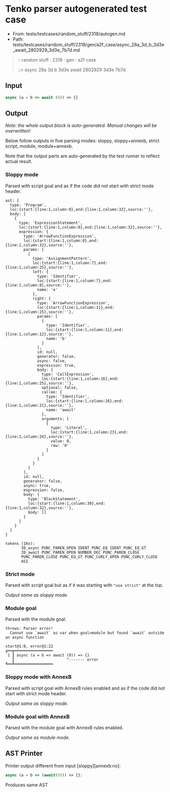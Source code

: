 # Tenko parser autogenerated test case

- From: tests/testcases/random_stuff/2318/autogen.md
- Path: tests/testcases/random_stuff/2318/gen/a2f_case/async_28a_3d_b_3d3e_await_2802929_3d3e_7b7d.md

> :: random stuff : 2318 : gen : a2f case
>
> ::> async 28a 3d b 3d3e await 2802929 3d3e 7b7d

## Input


`````js
async (a = b => await (0)) => {}
`````

## Output

_Note: the whole output block is auto-generated. Manual changes will be overwritten!_

Below follow outputs in five parsing modes: sloppy, sloppy+annexb, strict script, module, module+annexb.

Note that the output parts are auto-generated by the test runner to reflect actual result.

### Sloppy mode

Parsed with script goal and as if the code did not start with strict mode header.

`````
ast: {
  type: 'Program',
  loc:{start:{line:1,column:0},end:{line:1,column:32},source:''},
  body: [
    {
      type: 'ExpressionStatement',
      loc:{start:{line:1,column:0},end:{line:1,column:32},source:''},
      expression: {
        type: 'ArrowFunctionExpression',
        loc:{start:{line:1,column:0},end:{line:1,column:32},source:''},
        params: [
          {
            type: 'AssignmentPattern',
            loc:{start:{line:1,column:7},end:{line:1,column:25},source:''},
            left: {
              type: 'Identifier',
              loc:{start:{line:1,column:7},end:{line:1,column:8},source:''},
              name: 'a'
            },
            right: {
              type: 'ArrowFunctionExpression',
              loc:{start:{line:1,column:11},end:{line:1,column:25},source:''},
              params: [
                {
                  type: 'Identifier',
                  loc:{start:{line:1,column:11},end:{line:1,column:12},source:''},
                  name: 'b'
                }
              ],
              id: null,
              generator: false,
              async: false,
              expression: true,
              body: {
                type: 'CallExpression',
                loc:{start:{line:1,column:16},end:{line:1,column:25},source:''},
                optional: false,
                callee: {
                  type: 'Identifier',
                  loc:{start:{line:1,column:16},end:{line:1,column:21},source:''},
                  name: 'await'
                },
                arguments: [
                  {
                    type: 'Literal',
                    loc:{start:{line:1,column:23},end:{line:1,column:24},source:''},
                    value: 0,
                    raw: '0'
                  }
                ]
              }
            }
          }
        ],
        id: null,
        generator: false,
        async: true,
        expression: false,
        body: {
          type: 'BlockStatement',
          loc:{start:{line:1,column:30},end:{line:1,column:32},source:''},
          body: []
        }
      }
    }
  ]
}

tokens (16x):
       ID_async PUNC_PAREN_OPEN IDENT PUNC_EQ IDENT PUNC_EQ_GT
       ID_await PUNC_PAREN_OPEN NUMBER_DEC PUNC_PAREN_CLOSE
       PUNC_PAREN_CLOSE PUNC_EQ_GT PUNC_CURLY_OPEN PUNC_CURLY_CLOSE
       ASI
`````

### Strict mode

Parsed with script goal but as if it was starting with `"use strict"` at the top.

_Output same as sloppy mode._

### Module goal

Parsed with the module goal.

`````
throws: Parser error!
  Cannot use `await` as var when goal=module but found `await` outside an async function

start@1:0, error@1:22
╔══╦═════════════════
 1 ║ async (a = b => await (0)) => {}
   ║                       ^------- error
╚══╩═════════════════

`````

### Sloppy mode with AnnexB

Parsed with script goal with AnnexB rules enabled and as if the code did not start with strict mode header.

_Output same as sloppy mode._

### Module goal with AnnexB

Parsed with the module goal with AnnexB rules enabled.

_Output same as module mode._

## AST Printer

Printer output different from input [sloppy][annexb:no]:

````js
async (a = b => (await(0))) => {};
````

Produces same AST

